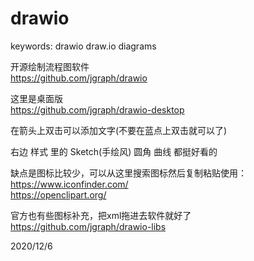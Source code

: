 # drawio

keywords: drawio draw.io diagrams  

开源绘制流程图软件  
https://github.com/jgraph/drawio  

这里是桌面版  
https://github.com/jgraph/drawio-desktop  

在箭头上双击可以添加文字(不要在蓝点上双击就可以了)  

右边 样式 里的 Sketch(手绘风) 圆角 曲线 都挺好看的  

缺点是图标比较少，可以从这里搜索图标然后复制粘贴使用：  
https://www.iconfinder.com/  
https://openclipart.org/  

官方也有些图标补充，把xml拖进去软件就好了  
https://github.com/jgraph/drawio-libs  


2020/12/6  
